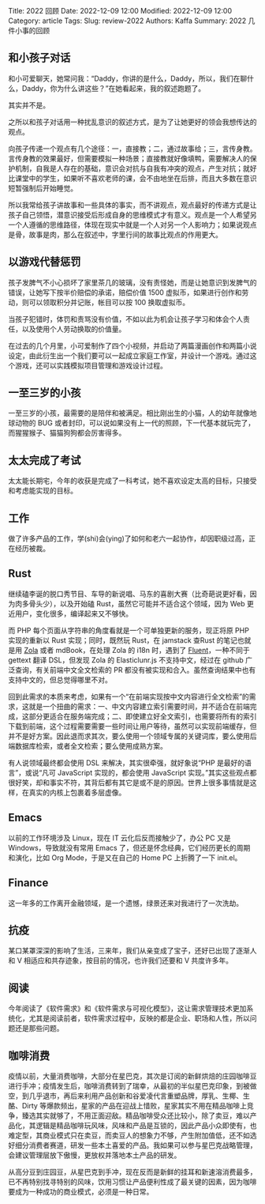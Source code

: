 Title: 2022 回顾
Date: 2022-12-09 12:00
Modified: 2022-12-09 12:00
Category: article
Tags: 
Slug: review-2022
Authors: Kaffa
Summary: 2022 几件小事的回顾


## 和小孩子对话

和小可爱聊天，她常问我：“Daddy，你讲的是什么，Daddy，所以，我们在聊什么，Daddy，你为什么讲这些？”在她看起来，我的叙述跑题了。

其实并不是。

之所以和孩子对话用一种扰乱意识的叙述方式，是为了让她更好的领会我想传达的观点。

向孩子传递一个观点有几个途径：一，直接教；二，通过故事给；三，言传身教。言传身教的效果最好，但需要模拟一种场景；直接教就好像填鸭，需要解决人的保护机制，自我是人存在的基础，意识会对抗与自我有冲突的观点，产生对抗；就好比课堂中的学生，如果听不喜欢老师的课，会不由地坐在后排，而且大多数在意识短暂强制后开始睡觉。

所以我常给孩子讲故事和一些具体的事实，而不讲观点，观点最好的传递方式是让孩子自己领悟，潜意识接受后形成自身的思维模式才有意义。观点是一个人希望另一个人遵循的思维路径，体现在现实中就是一个人对另一个人影响力；如果说观点是骨，故事是肉，那么在叙述中，字里行间的故事比观点的作用更大。

## 以游戏代替惩罚

孩子发脾气不小心损坏了家里茶几的玻璃，没有责怪她，而是让她意识到发脾气的错误，让她写下按半价赔偿的承诺，赔偿价值 1500 虚拟币，如果进行创作和劳动，则可以领取积分并记账，帐目可以按 100 换取虚拟币。

当孩子犯错时，体罚和责骂没有价值，不如以此为机会让孩子学习和体会个人责任，以及使用个人劳动换取的价值量。

在过去的几个月里，小可爱制作了四个小视频，并启动了两篇漫画创作和两篇小说设定，由此衍生出一个我们要可以一起成立家庭工作室，并设计一个游戏。通过这个游戏，还可以实践模拟项目管理和游戏设计过程。

## 一至三岁的小孩

一至三岁的小孩，最需要的是陪伴和被满足。相比刚出生的小猫，人的幼年就像地球动物的 BUG 或者封印，可以说如果没有上一代的照顾，下一代基本就玩完了，而猩猩猴子、猫猫狗狗都会厉害得多。

## 太太完成了考试

太太能长期宅，今年的收获是完成了一科考试，她不喜欢设定太高的目标，只接受和考虑能实现的目标。

## 工作

做了许多产品的工作，学(shi)会(ying)了如何和老六一起协作，却因职级过高，正在经历被裁。

## Rust

继续磕李诞的脱口秀节目、车导的新说唱、马东的喜剧大赛（比奇葩说更好看，因为肉多骨头少），以及开始磕 Rust，虽然它可能并不适合这个领域，因为 Web 更近用户，变化很多，编译起来又不够快。

而 PHP 每个页面从字符串的角度看就是一个可单独更新的服务，现正将原 PHP 实现的重新以 Rust 实现；同时，既然玩 Rust，在 jamstack 查Rust 的笔记也就是用 [Zola][1] 或者 mdBook，在处理 Zola 的 i18n 时，遇到了 [Fluent][2]，一种不同于 gettext 翻译 DSL，但发现 Zola 的 Elasticlunr.js 不支持中文，经过在 github 广泛查询，有关前端中文全文检索的 PR 都没有被实现和合入。虽然查询结果中也有支持中文的，但总觉得哪里不对。

回到此需求的本质来考虑，如果有一个“在前端实现按中文内容进行全文检索”的需求，这就是一个扭曲的需求：一、中文内容建立索引需要时间，并不适合在前端完成，这部分更适合在服务端完成；二、即使建立好全文索引，也需要将所有的索引下载到前端，这个过程需要需要一些时间让用户等待，虽然可以实现前端缓存，但并不是好方案。因此退而求其次，要么使用一个领域专属的关键词库，要么使用后端数据库检索，或者全文检索；要么使用成熟方案。

有人说领域最终都会使用 DSL 来解决，其实很牵强，就好象说“PHP 是最好的语言”，或说“凡可 JavaScript 实现的，都会使用 JavaScript 实现。”其实这些观点都很好笑，却和事实不符，其背后都有其它是或不是的原因。世界上很多事情就是这样，在真实的内核上包裹着多层虚像。

## Emacs

以前的工作环境涉及 Linux，现在 IT 云化后反而接触少了，办公 PC 又是 Windows，导致就没有常用 Emacs 了，但还是怀念经典，它们经历更长的周期和演化，比如 Org Mode，于是又在自己的 Home PC 上折腾了一下 init.el。

## Finance

这一年多的工作离开金融领域，是一个遗憾，绿景还来对我进行了一次洗劫。

## 抗疫

某口某罩深深的影响了生活，三来年，我们从亲变成了宝子，还好已出现了逐渐人和 V 相适应和共存迹象，按目前的情况，也许我们还要和 V 共度许多年。

## 阅读

今年阅读了《软件需求》和《软件需求与可视化模型》，这让需求管理技术更加系统化，尤其是阅读前者，软件需求过程中，反映的都是企业、职场和人性，所以问题还是那些问题。

## 咖啡消费

疫情以前，大量消费咖啡，大部分在星巴克，其次是订阅的新鲜烘焙的庄园咖啡豆进行手冲；疫情发生后，咖啡消费转到了瑞幸，从最初的半似星巴克印象，到被做空，到几乎退市，再后来利用产品创新和谷爱凌代言重塑品牌，厚乳、生椰、生酪、Dirty 等爆款频出，星家的产品在迎战上惜败，星家其实不用在精品咖啡上竞争，臻选其实就够了，不用正面迎敌。精品咖啡受众还比较小，除了卖豆，难以产品化，其逻辑是精品咖啡玩风味，风味和产品是互锁的，因此产品小众即使有，也难定型，其商业模式只在卖豆，而卖豆人的想象力不够，产生附加值低，还不如选好细分消费者赛道，研发一些本土喜爱的产品。我如果可以参与星巴克战略管理，会建议管理层放下傲慢，更放权并落地本土产品的研发。

从高分豆到庄园豆，从星巴克到手冲，现在反而是新鲜的挂耳和新速溶消费最多，已不再特别找寻特别的风味，饮用习惯让产品便利性成了最关键的因素，因为咖啡要成为一种成功的商业模式，必须是一种日常。



[1]: https://www.getzola.org
[2]: https://projectfluent.org

